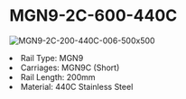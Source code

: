 # MGN9-2C-600-440C

![MGN9-2C-200-440C-006-500x500](https://user-images.githubusercontent.com/4562957/130059755-52054d56-bb00-4c9d-ac4e-e7a572afdb7a.jpg)

  <li/> Rail Type: MGN9 </li>
  <li/> Carriages: MGN9C (Short) </li>
  <li/> Rail Length: 200mm </li>
  <li/> Material: 440C Stainless Steel</li>

